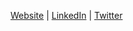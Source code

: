 [Website](https://xukeren.github.io/) | [LinkedIn](https://www.linkedin.com/in/kerenxu/) | [Twitter](https://twitter.com/kerenxuepi) 
